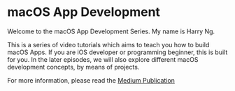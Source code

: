 # macOS App Development

Welcome to the macOS App Development Series. My name is Harry Ng.

This is a series of video tutorials which aims to teach you how to build macOS Apps. If you are iOS developer or programming beginner, this is built for you. In the later episodes, we will also explore different macOS development concepts, by means of projects.

For more information, please read the [Medium Publication](https://medium.com/macos-app-development)
